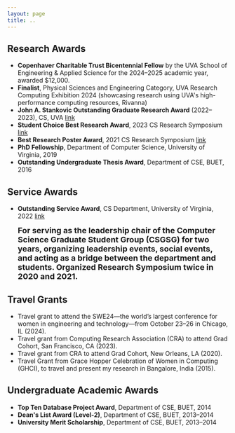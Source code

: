 ```yaml
---
layout: page
title: ..
---
```


## Research Awards
* **Copenhaver Charitable Trust Bicentennial Fellow** by the UVA School of Engineering & Applied Science for the 2024–2025 academic year, awarded $12,000.
* **Finalist**, Physical Sciences and Engineering Category, UVA Research Computing Exhibition 2024 (showcasing research using UVA's high-performance computing resources, Rivanna)
* **John A. Stankovic Outstanding Graduate Research Award** (2022–2023), CS, UVA [link](https://engineering.virginia.edu/department/computer-science/blogs/cs-department-end-year-award-recipients-2022-2023)
* **Student Choice Best Research Award**, 2023 CS Research Symposium [link](https://engineering.virginia.edu/department/computer-science/blogs/2023-cs-research-symposium-highlights)
* **Best Research Poster Award**, 2021 CS Research Symposium [link](https://uvaeng.prod.acquia-sites.com/events/2021-fall-cs-research-symposium)
* **PhD Fellowship**, Department of Computer Science, University of Virginia, 2019
* **Outstanding Undergraduate Thesis Award**, Department of CSE, BUET, 2016

## Service Awards
* **Outstanding Service Award**, CS Department, University of Virginia, 2022 [link](https://uvaeng.prod.acquia-sites.com/2021-2022-cs-department-end-year-awards) 

  <font size="4"><b>For serving as the leadership chair of the Computer Science Graduate Student Group (CSGSG) for two years, organizing leadership events, social events, and acting as a bridge between the department and students. Organized Research Symposium twice in 2020 and 2021.</b></font>

## Travel Grants
* Travel grant to attend the SWE24—the world’s largest conference for women in engineering and
technology—from October 23–26 in Chicago, IL (2024).
* Travel grant from Computing Research Association (CRA) to attend Grad Cohort, San Francisco, CA (2023).
* Travel grant from CRA to attend Grad Cohort, New Orleans, LA (2020).
* Travel Grant from Grace Hopper Celebration of Women in Computing (GHCI), to travel and present my research in Bangalore, India (2015).

## Undergraduate Academic Awards
* **Top Ten Database Project Award**, Department of CSE, BUET, 2014
* **Dean's List Award (Level-2)**, Department of CSE, BUET, 2013–2014
* **University Merit Scholarship**, Department of CSE, BUET, 2013–2014
